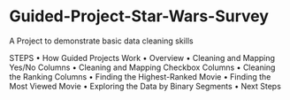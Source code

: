 # Guided-Project-Star-Wars-Survey
A Project to demonstrate basic data cleaning skills

STEPS
•	How Guided Projects Work
•	Overview
•	Cleaning and Mapping Yes/No Columns
•	Cleaning and Mapping Checkbox Columns
•	Cleaning the Ranking Columns
•	Finding the Highest-Ranked Movie
•	Finding the Most Viewed Movie
•	Exploring the Data by Binary Segments
•	Next Steps


